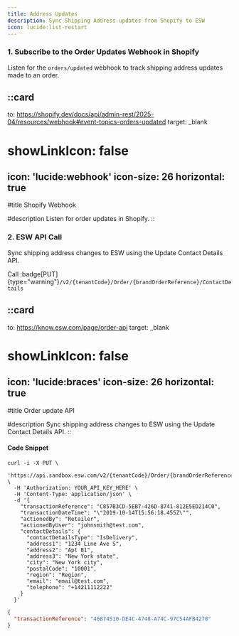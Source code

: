 ```yaml
---
title: Address Updates
description: Sync Shipping Address updates from Shopify to ESW
icon: lucide:list-restart
---
```


### 1. Subscribe to the Order Updates Webhook in Shopify

Listen for the `orders/updated` webhook to track shipping address updates made to an order.

::card
---
to: https://shopify.dev/docs/api/admin-rest/2025-04/resources/webhook#event-topics-orders-updated
target: _blank
# showLinkIcon: false
icon: 'lucide:webhook'
icon-size: 26
horizontal: true
---

#title
Shopify Webhook

#description
 Listen for order updates in Shopify.
::

### 2. ESW API Call

Sync shipping address changes to ESW using the Update Contact Details API.

Call :badge[PUT]{type="warning"}`/v2/{tenantCode}/Order/{brandOrderReference}/ContactDetails`

::card
---
to: https://know.esw.com/page/order-api
target: _blank
# showLinkIcon: false
icon: 'lucide:braces'
icon-size: 26
horizontal: true
---

#title
Order update API

#description
 Sync shipping address changes to ESW using the Update Contact 
Details API.
::



#### Code Snippet

```shell [Request]
curl -i -X PUT \
  'https://api.sandbox.esw.com/v2/{tenantCode}/Order/{brandOrderReference}/ContactDetails' \
  -H 'Authorization: YOUR_API_KEY_HERE' \
  -H 'Content-Type: application/json' \
  -d '{
    "transactionReference": "C857B3CD-5EB7-426D-8741-812E5ED214C0",
    "transactionDateTime": "\"2019-10-14T15:56:18.455Z\"",
    "actionedBy": "Retailer",
    "actionedByUser": "johnsmith@test.com",
    "contactDetails": {
      "contactDetailsType": "IsDelivery",
      "address1": "1234 Line Ave S",
      "address2": "Apt B1",
      "address3": "New York state",
      "city": "New York city",
      "postalCode": "10001",
      "region": "Region",
      "email": "email@test.com",
      "telephone": "+14211112222"
    }
  }'
```
```json [Response]
{
  "transactionReference": "46874510-DE4C-4748-A74C-97C54AFB4270"
}
```



